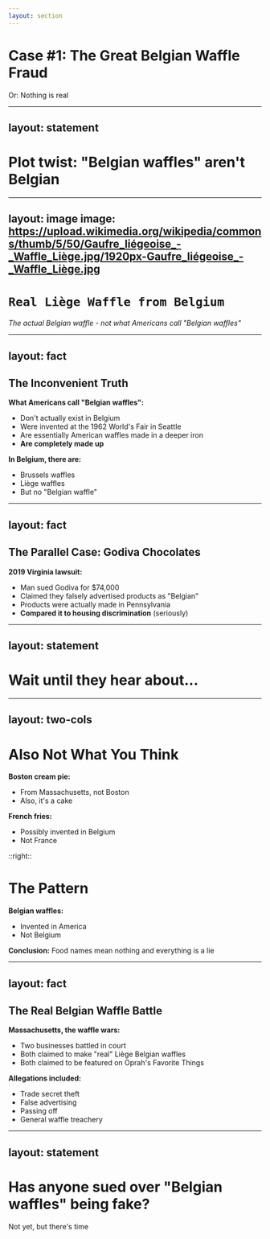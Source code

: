 ```yaml
---
layout: section
---
```

# Case #1: The Great Belgian Waffle Fraud
Or: Nothing is real

---
layout: statement
---
# Plot twist: "Belgian waffles" aren't Belgian

---
layout: image
image: https://upload.wikimedia.org/wikipedia/commons/thumb/5/50/Gaufre_liégeoise_-_Waffle_Liège.jpg/1920px-Gaufre_liégeoise_-_Waffle_Liège.jpg
---

# `Real Liège Waffle from Belgium`
*The actual Belgian waffle - not what Americans call "Belgian waffles"*

---
layout: fact
---
## The Inconvenient Truth

**What Americans call "Belgian waffles":**
- Don't actually exist in Belgium
- Were invented at the 1962 World's Fair in Seattle
- Are essentially American waffles made in a deeper iron
- **Are completely made up**

**In Belgium, there are:**
- Brussels waffles
- Liège waffles
- But no "Belgian waffle"

---
layout: fact
---
## The Parallel Case: Godiva Chocolates

**2019 Virginia lawsuit:**
- Man sued Godiva for $74,000
- Claimed they falsely advertised products as "Belgian"
- Products were actually made in Pennsylvania
- **Compared it to housing discrimination** (seriously)

---
layout: statement
---
# Wait until they hear about...

---
layout: two-cols
---

# Also Not What You Think

**Boston cream pie:**
- From Massachusetts, not Boston
- Also, it's a cake

**French fries:**
- Possibly invented in Belgium
- Not France

::right::

# The Pattern

**Belgian waffles:**
- Invented in America
- Not Belgium

**Conclusion:**
Food names mean nothing and everything is a lie

---
layout: fact
---
## The Real Belgian Waffle Battle

**Massachusetts, the waffle wars:**
- Two businesses battled in court
- Both claimed to make "real" Liège Belgian waffles
- Both claimed to be featured on Oprah's Favorite Things

**Allegations included:**
- Trade secret theft
- False advertising
- Passing off
- General waffle treachery

---
layout: statement
---
# Has anyone sued over "Belgian waffles" being fake?

Not yet, but there's time
